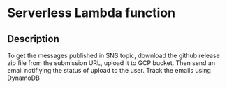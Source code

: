 # Serverless Lambda function

## Description

To get the messages published in SNS topic, download the github release zip file from the submission URL, upload it to GCP bucket.
Then send an email notifiying the status of upload to the user. Track the emails using DynamoDB

